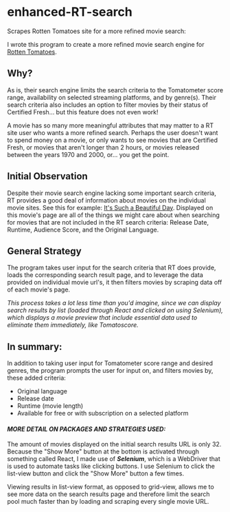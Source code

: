 # enhanced-RT-search
Scrapes Rotten Tomatoes site for a more refined movie search:

I wrote this program to create a more refined movie search engine for [Rotten Tomatoes](https://www.rottentomatoes.com/browse/dvd-streaming-all).

## Why?

As is, their search engine limits the search criteria to the Tomatometer score range, availability on selected streaming platforms, and by genre(s). Their search criteria also includes an option to filter movies by their status of Certified Fresh... but this feature does not even work!

A movie has so many more meaningful attributes that may matter to a RT site user who wants a more refined search. Perhaps the user doesn't want to spend money on a movie, or only wants to see movies that are Certified Fresh, or movies that aren't longer than 2 hours, or movies released between the years 1970 and 2000, or... you get the point.

## Initial Observation

Despite their movie search engine lacking some important search criteria, RT provides a good deal of information about movies on the individual movie sites. See this for example:  [It's Such a Beautiful Day](https://www.rottentomatoes.com/m/its_such_a_beautiful_day). Displayed on this movie's page are all of the things we might care about when searching for movies that are not included in the RT search criteria:  Release Date, Runtime, Audience Score, and the Original Language.

## General Strategy

The program takes user input for the search criteria that RT does provide, loads the corresponding search result page, and to leverage the data provided on individual movie url's, it then filters movies by scraping data off of each movie's page.

*This process takes a lot less time than you'd imagine, since we can display search results by list (loaded through React and clicked on using Selenium), which displays a movie preview that include essential data used to eliminate them immediately, like Tomatoscore.*

## In summary:

In addition to taking user input for Tomatometer score range and desired genres, the program prompts the user for input on, and filters movies by, these added criteria:

- Original language
- Release date
- Runtime (movie length)
- Available for free or with subscription on a selected platform


#### *MORE DETAIL ON PACKAGES AND STRATEGIES USED:*

The amount of movies displayed on the initial search results URL is only 32. Because the "Show More" button at the bottom is activated through something called React, I made use of ***Selenium***, which is a WebDriver that is used to automate tasks like clicking buttons. I use Selenium to click the list-view button and click the "Show More" button a few times.

Viewing results in list-view format, as opposed to grid-view, allows me to see more data on the search results page and therefore limit the search pool much faster than by loading and scraping every single movie URL.



